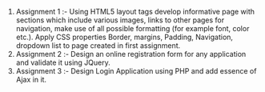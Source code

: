 1) Assignment 1 :- Using HTML5 layout tags develop informative page with sections which include various images, links to other pages for navigation, make use of all possible formatting (for example font, color etc.). Apply CSS properties Border, margins, Padding, Navigation, dropdown list to page created in first assignment.
2) Assignment 2 :- Design an online registration form for any application and validate it using JQuery.
3) Assignment 3 :- Design Login Application using PHP and add essence of Ajax in it.

